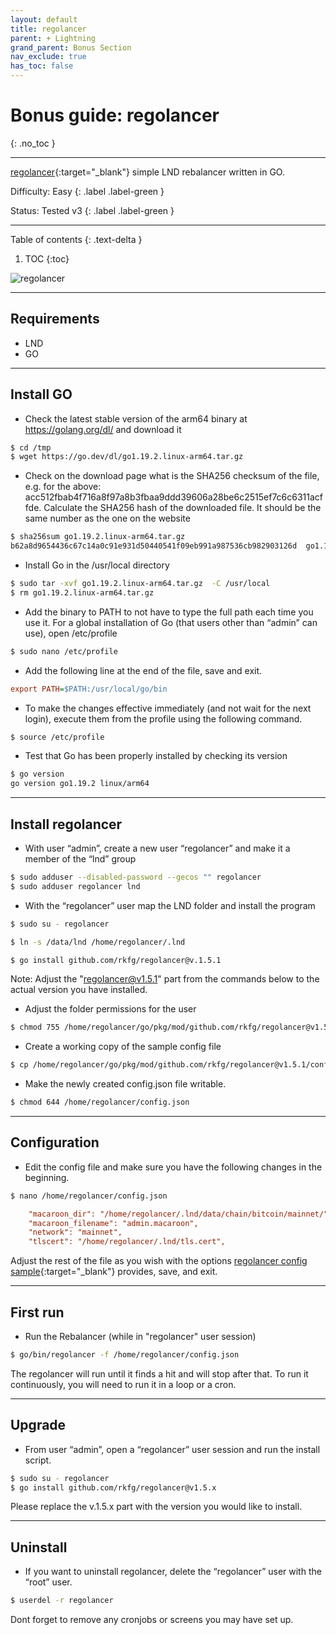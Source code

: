 ```yaml
---
layout: default
title: regolancer
parent: + Lightning
grand_parent: Bonus Section
nav_exclude: true
has_toc: false
---
```


# Bonus guide: regolancer
{: .no_toc }

---

[regolancer](https://github.com/rkfg/regolancer){:target="_blank"} simple LND rebalancer written in GO.

Difficulty: Easy
{: .label .label-green }

Status: Tested v3
{: .label .label-green }

---

Table of contents
{: .text-delta }

1. TOC
{:toc}

![regolancer](https://github.com/rkfg/regolancer/blob/master/screenshot.png)

---

## Requirements

* LND
* GO

---

## Install GO

* Check the latest stable version of the arm64 binary at https://golang.org/dl/ and download it

```sh
$ cd /tmp
$ wget https://go.dev/dl/go1.19.2.linux-arm64.tar.gz
```

* Check on the download page what is the SHA256 checksum of the file, e.g. for the above:
acc512fbab4f716a8f97a8b3fbaa9ddd39606a28be6c2515ef7c6c6311acffde. Calculate the SHA256 hash of the downloaded file. It should be the same number as the one on the website

```sh
$ sha256sum go1.19.2.linux-arm64.tar.gz
b62a8d9654436c67c14a0c91e931d50440541f09eb991a987536cb982903126d  go1.19.2.linux-arm64.tar.gz
```

* Install Go in the /usr/local directory

```sh
$ sudo tar -xvf go1.19.2.linux-arm64.tar.gz  -C /usr/local
$ rm go1.19.2.linux-arm64.tar.gz
```

* Add the binary to PATH to not have to type the full path each time you use it. For a global installation of Go (that users other than “admin” can use), open /etc/profile

```sh
$ sudo nano /etc/profile
```

* Add the following line at the end of the file, save and exit.

```ini
export PATH=$PATH:/usr/local/go/bin
```

* To make the changes effective immediately (and not wait for the next login), execute them from the profile using the following command.

```sh
$ source /etc/profile
```

* Test that Go has been properly installed by checking its version

```sh
$ go version
go version go1.19.2 linux/arm64
```

---

## Install regolancer

* With user “admin”, create a new user “regolancer” and make it a member of the “lnd” group

```sh
$ sudo adduser --disabled-password --gecos "" regolancer
$ sudo adduser regolancer lnd
```

* With the “regolancer” user map the LND folder and install the program

```sh
$ sudo su - regolancer

$ ln -s /data/lnd /home/regolancer/.lnd

$ go install github.com/rkfg/regolancer@v.1.5.1
```
Note: Adjust the "regolancer@v1.5.1" part from the commands below to the actual version you have installed.

* Adjust the folder permissions for the user

```sh
$ chmod 755 /home/regolancer/go/pkg/mod/github.com/rkfg/regolancer@v1.5.1/
```

* Create a working copy of the sample config file

```sh
$ cp /home/regolancer/go/pkg/mod/github.com/rkfg/regolancer@v1.5.1/config.json.sample /home/regolancer/config.json
```

* Make the newly created config.json file writable.

```sh
$ chmod 644 /home/regolancer/config.json
```

---

## Configuration

* Edit the config file and make sure you have the following changes in the beginning.

```sh
$ nano /home/regolancer/config.json
```

```ini
    "macaroon_dir": "/home/regolancer/.lnd/data/chain/bitcoin/mainnet/",
	"macaroon_filename": "admin.macaroon",
 	"network": "mainnet",
 	"tlscert": "/home/regolancer/.lnd/tls.cert",
```

Adjust the rest of the file as you wish with the options [regolancer config sample](https://github.com/rkfg/regolancer/blob/master/config.json.sample){:target="_blank"} provides, save, and exit.

---

## First run

* Run the Rebalancer (while in "regolancer" user session)

```sh
$ go/bin/regolancer -f /home/regolancer/config.json
```

The regolancer will run until it finds a hit and will stop after that. To run it continuously, you will need to run it in a loop or a cron.

---

## Upgrade

* From user “admin”, open a “regolancer” user session and run the install script.

```sh
$ sudo su - regolancer
$ go install github.com/rkfg/regolancer@v1.5.x 
```

Please replace the v.1.5.x part with the version you would like to install.

---

## Uninstall

* If you want to uninstall regolancer, delete the “regolancer” user with the “root” user.

```sh
$ userdel -r regolancer
```

Dont forget to remove any cronjobs or screens you may have set up.